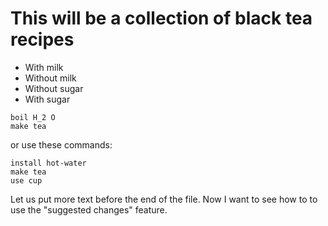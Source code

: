 # This will be a collection of black tea recipes

- With milk
- Without milk
- Without sugar
- With sugar

```
boil H_2 O
make tea
```

or use these commands:
  
```
install hot-water
make tea
use cup
```

Let us put more text before the end of the file.
Now I want to see how to to use the "suggested changes" feature.

